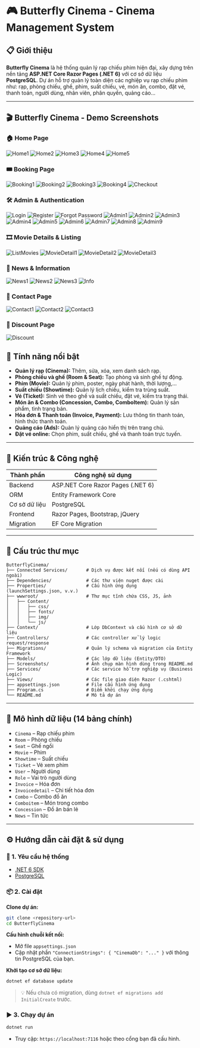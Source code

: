 ﻿# 🎮 Butterfly Cinema - Cinema Management System

## 📋 Giới thiệu

**Butterfly Cinema** là hệ thống quản lý rạp chiếu phim hiện đại, xây dựng trên nền tảng **ASP.NET Core Razor Pages (.NET 6)** với cơ sở dữ liệu **PostgreSQL**.
Dự án hỗ trợ quản lý toàn diện các nghiệp vụ rạp chiếu phim như: rạp, phòng chiếu, ghế, phim, suất chiếu, vé, món ăn, combo, đặt vé, thanh toán, người dùng, nhân viên, phân quyền, quảng cáo...

---

## 🎬 Butterfly Cinema - Demo Screenshots

### 🏠 Home Page
![Home1](./Screenshots/Home1.png)
![Home2](./Screenshots/Home2.png)
![Home3](./Screenshots/Home3.png)
![Home4](./Screenshots/Home4.png)
![Home5](./Screenshots/Home5.png)

### 🎟️ Booking Page
![Booking1](./Screenshots/Booking1.png)
![Booking2](./Screenshots/Booking2.png)
![Booking3](./Screenshots/Booking3.png)
![Booking4](./Screenshots/Booking4.png)
![Checkout](./Screenshots/Checkout.png)

### 🛠️ Admin & Authentication
![Login](./Screenshots/Login.png)
![Register](./Screenshots/Register.png)
![Forgot Password](./Screenshots/ForgotPassword.png)
![Admin1](./Screenshots/Manage1.png)
![Admin2](./Screenshots/Manage2.png)
![Admin3](./Screenshots/Manage3.png)
![Admin4](./Screenshots/Manage4.png)
![Admin5](./Screenshots/Manage5.png)
![Admin6](./Screenshots/Manage6.png)
![Admin7](./Screenshots/Manage7.png)
![Admin8](./Screenshots/Manage8.png)
![Admin9](./Screenshots/Manage9.png)

### 🎞️ Movie Details & Listing
![ListMovies](./Screenshots/ListMovies.png)
![MovieDetail1](./Screenshots/MovieDetail1.png)
![MovieDetail2](./Screenshots/MovieDetail2.png)
![MovieDetail3](./Screenshots/MovieDetail3.png)

### 📰 News & Information
![News1](./Screenshots/News1.png)
![News2](./Screenshots/News2.png)
![News3](./Screenshots/News3.png)
![Info](./Screenshots/info.png)

### 💬 Contact Page
![Contact1](./Screenshots/Contact1.png)
![Contact2](./Screenshots/Contact2.png)
![Contact3](./Screenshots/Contact3.png)

### 🎁 Discount Page
![Discount](./Screenshots/Discount.png)


## 🚀 Tính năng nổi bật

* **Quản lý rạp (Cinema):** Thêm, sửa, xóa, xem danh sách rạp.
* **Phòng chiếu và ghế (Room & Seat):** Tạo phòng và sinh ghế tự động.
* **Phim (Movie):** Quản lý phim, poster, ngày phát hành, thời lượng,...
* **Suất chiếu (Showtime):** Quản lý lịch chiếu, kiểm tra trùng suất.
* **Vé (Ticket):** Sinh vé theo ghế và suất chiếu, đặt vé, kiểm tra trạng thái.
* **Món ăn & Combo (Concession, Combo, ComboItem):** Quản lý sản phẩm, tình trạng bán.
* **Hóa đơn & Thanh toán (Invoice, Payment):** Lưu thông tin thanh toán, hình thức thanh toán.
* **Quảng cáo (Ads):** Quản lý quảng cáo hiển thị trên trang chủ.
* **Đặt vé online:** Chọn phim, suất chiếu, ghế và thanh toán trực tuyến.

---

## 🏧 Kiến trúc & Công nghệ

| Thành phần            | Công nghệ sử dụng                 |
| --------------------- | --------------------------------- |
| Backend               | ASP.NET Core Razor Pages (.NET 6) |
| ORM                   | Entity Framework Core             |
| Cơ sở dữ liệu         | PostgreSQL                        |
| Frontend              | Razor Pages, Bootstrap, jQuery    |
| Migration             | EF Core Migration                 |

---

## 📁 Cấu trúc thư mục

```
ButterflyCinema/
├── Connected Services/       # Dịch vụ được kết nối (nếu có dùng API ngoài)
├── Dependencies/             # Các thư viện nuget được cài
├── Properties/               # Cấu hình ứng dụng (launchSettings.json, v.v.)
├── wwwroot/                  # Thư mục tĩnh chứa CSS, JS, ảnh
│   ├── Content/
│   │   ├── css/
│   │   ├── fonts/
│   │   ├── img/
│   │   └── js/
├── Context/                  # Lớp DbContext và cấu hình cơ sở dữ liệu
├── Controllers/              # Các controller xử lý logic request/response
├── Migrations/               # Quản lý schema và migration của Entity Framework
├── Models/                   # Các lớp dữ liệu (Entity/DTO)
├── Screenshots/              # Ảnh chụp màn hình dùng trong README.md
├── Services/                 # Các service hỗ trợ nghiệp vụ (Business Logic)
├── Views/                    # Các file giao diện Razor (.cshtml)
├── appsettings.json          # File cấu hình ứng dụng
├── Program.cs                # Điểm khởi chạy ứng dụng
└── README.md                 # Mô tả dự án

```

---

## 🧰 Mô hình dữ liệu (14 bảng chính)

* `Cinema` – Rạp chiếu phim
* `Room` – Phòng chiếu
* `Seat` – Ghế ngồi
* `Movie` – Phim
* `Showtime` – Suất chiếu
* `Ticket` – Vé xem phim
* `User` – Người dùng
* `Role` – Vai trò người dùng
* `Invoice` – Hóa đơn
* `Invoicedetail` – Chi tiết hóa đơn
* `Combo` – Combo đồ ăn
* `Comboitem` – Món trong combo
* `Concession` – Đồ ăn bán lẻ
* `News` – Tin tức

---

## ⚙️ Hướng dẫn cài đặt & sử dụng

### 🔧 1. Yêu cầu hệ thống

* [.NET 6 SDK](https://dotnet.microsoft.com/download/dotnet/6.0)
* [PostgreSQL](https://www.postgresql.org/download/)

### 📦 2. Cài đặt

**Clone dự án:**

```bash
git clone <repository-url>
cd ButterflyCinema
```

**Cấu hình chuỗi kết nối:**

* Mở file `appsettings.json`
* Cập nhật phần `"ConnectionStrings": { "CinemaDb": "..." }` với thông tin PostgreSQL của bạn.

**Khởi tạo cơ sở dữ liệu:**

```bash
dotnet ef database update
```

> 💡 Nếu chưa có migration, dùng `dotnet ef migrations add InitialCreate` trước.

### ▶️ 3. Chạy dự án

```bash
dotnet run
```

* Truy cập: `https://localhost:7116` hoặc theo cổng bạn đã cấu hình.

